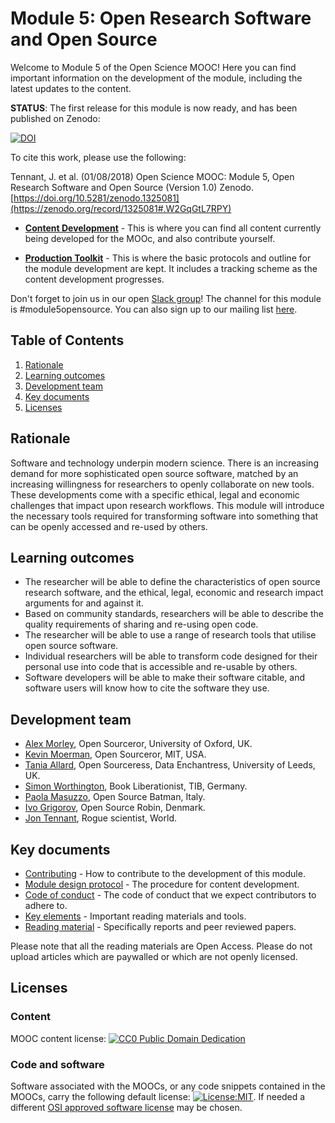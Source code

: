 # Module 5: Open Research Software and Open Source

Welcome to Module 5 of the Open Science MOOC! Here you can find important information on the development of the module, including the latest updates to the content.

**STATUS**: The first release for this module is now ready, and has been published on Zenodo: 

[![DOI](https://zenodo.org/badge/DOI/10.5281/zenodo.1325081.svg)](https://doi.org/10.5281/zenodo.1325081)

To cite this work, please use the following:

Tennant, J. et al. (01/08/2018) Open Science MOOC: Module 5, Open Research Software and Open Source (Version 1.0) Zenodo. [https://doi.org/10.5281/zenodo.1325081](https://zenodo.org/record/1325081#.W2GqGtL7RPY)

- [**Content Development**](https://github.com/OpenScienceMOOC/Module-5-Open-Research-Software-and-Open-Source/tree/master/content_development) - This is where you can find all content currently being developed for the MOOc, and also contribute yourself.

- [**Production Toolkit**](https://github.com/OpenScienceMOOC/Module-5-Open-Research-Software-and-Open-Source/tree/master/production_toolkit) - This is where the basic protocols and outline for the module development are kept. It includes a tracking scheme as the content development progresses.

Don't forget to join us in our open [Slack group](https://openmooc-ers-slackin.herokuapp.com/)! The channel for this module is #module5opensource. You can also sign up to our mailing list [here](https://opensciencemooc.github.io/site/Contact/).

## Table of Contents

1. [Rationale](#Rationale)
2. [Learning outcomes](#Learning_outcomes)
3. [Development team](#Development_team)
4. [Key documents](#Key_documents)
5. [Licenses](#Licenses)


## Rationale <a name="Rationale"></a>

Software and technology underpin modern science. There is an increasing demand for more sophisticated open source software, matched by an increasing willingness for researchers to openly collaborate on new tools. These developments come with a specific ethical, legal and economic challenges that impact upon research workflows. This module will introduce the necessary tools required for transforming software into something that can be openly accessed and re-used by others.


## Learning outcomes <a name="Learning_outcomes"></a>

- The researcher will be able to define the characteristics of open source research software, and the ethical, legal, economic and research impact arguments for and against it.
- Based on community standards, researchers will be able to describe the quality requirements of sharing and re-using open code.
- The researcher will be able to use a range of research tools that utilise open source software.
- Individual researchers will be able to transform code designed for their personal use into code that is accessible and re-usable by others.
- Software developers will be able to make their software citable, and software users will know how to cite the software they use.


## Development team <a name="Development_team"></a>
- [Alex Morley](https://twitter.com/alex__morley), Open Sourceror, University of Oxford, UK.
- [Kevin Moerman](https://twitter.com/KMMoerman), Open Sourceror, MIT, USA.
- [Tania Allard](https://twitter.com/ixek), Open Sourceress, Data Enchantress, University of Leeds, UK.
- [Simon Worthington](https://twitter.com/mrchristian99), Book Liberationist, TIB, Germany.
- [Paola Masuzzo](https://twitter.com/pcmasuzzo), Open Source Batman, Italy.
- [Ivo Grigorov](https://twitter.com/OAforClimate), Open Source Robin, Denmark.
- [Jon Tennant](https://twitter.com/protohedgehog), Rogue scientist, World.


## Key documents <a name="Key_documents"></a>

- [Contributing](CONTRIBUTING.md) - How to contribute to the development of this module.
- [Module design protocol](MODULE_DESIGN_PROTOCOL.md) - The procedure for content development.
- [Code of conduct](CODE_OF_CONDUCT.md) - The code of conduct that we expect contributors to adhere to.
- [Key elements](key_elements.md) - Important reading materials and tools.
- [Reading material](https://github.com/OpenScienceMOOC/Module-5-Open-Research-Software-and-Open-Source/tree/master/Reading%20Material_Open%20Source%20and%20Open%20Research%20Software) - Specifically reports and peer reviewed papers.

Please note that all the reading materials are Open Access. Please do not upload articles which are paywalled or which are not openly licensed.


## Licenses <a name="Licenses"></a>

### Content
MOOC content license: [![CC0 Public Domain Dedication](https://img.shields.io/badge/License-CC0%201.0-lightgrey.svg)](https://creativecommons.org/publicdomain/zero/1.0/)

### Code and software   
Software associated with the MOOCs, or any code snippets contained in the MOOCs, carry the following default license: [![License:MIT](https://img.shields.io/badge/License-MIT-yellow.svg)](https://opensource.org/licenses/MIT). If needed a different [OSI approved software license](https://opensource.org/licenses) may be chosen.
